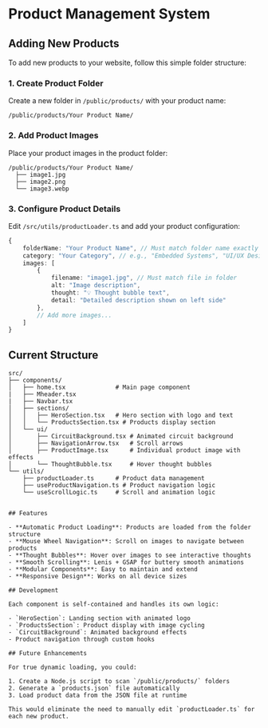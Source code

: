 # Product Management System

## Adding New Products

To add new products to your website, follow this simple folder structure:

### 1. Create Product Folder

Create a new folder in `/public/products/` with your product name:

```
/public/products/Your Product Name/
```

### 2. Add Product Images

Place your product images in the product folder:

```
/public/products/Your Product Name/
  ├── image1.jpg
  ├── image2.png
  └── image3.webp
```

### 3. Configure Product Details

Edit `/src/utils/productLoader.ts` and add your product configuration:

```typescript
{
    folderName: "Your Product Name", // Must match folder name exactly
    category: "Your Category", // e.g., "Embedded Systems", "UI/UX Design"
    images: [
        {
            filename: "image1.jpg", // Must match file in folder
            alt: "Image description",
            thought: "💡 Thought bubble text",
            detail: "Detailed description shown on left side"
        },
        // Add more images...
    ]
}
```

## Current Structure

```
src/
├── components/
│   ├── home.tsx              # Main page component
|   ├── Mheader.tsx
|   ├── Navbar.tsx
│   ├── sections/
│   │   ├── HeroSection.tsx   # Hero section with logo and text
│   │   └── ProductsSection.tsx # Products display section
│   └── ui/
│       ├── CircuitBackground.tsx # Animated circuit background
│       ├── NavigationArrow.tsx   # Scroll arrows
│       ├── ProductImage.tsx      # Individual product image with effects
│       └── ThoughtBubble.tsx     # Hover thought bubbles
└── utils/
    ├── productLoader.ts      # Product data management
    ├── useProductNavigation.ts # Product navigation logic
    └── useScrollLogic.ts     # Scroll and animation logic


## Features

- **Automatic Product Loading**: Products are loaded from the folder structure
- **Mouse Wheel Navigation**: Scroll on images to navigate between products
- **Thought Bubbles**: Hover over images to see interactive thoughts
- **Smooth Scrolling**: Lenis + GSAP for buttery smooth animations
- **Modular Components**: Easy to maintain and extend
- **Responsive Design**: Works on all device sizes

## Development

Each component is self-contained and handles its own logic:

- `HeroSection`: Landing section with animated logo
- `ProductsSection`: Product display with image cycling
- `CircuitBackground`: Animated background effects
- Product navigation through custom hooks

## Future Enhancements

For true dynamic loading, you could:

1. Create a Node.js script to scan `/public/products/` folders
2. Generate a `products.json` file automatically
3. Load product data from the JSON file at runtime

This would eliminate the need to manually edit `productLoader.ts` for each new product.
```
